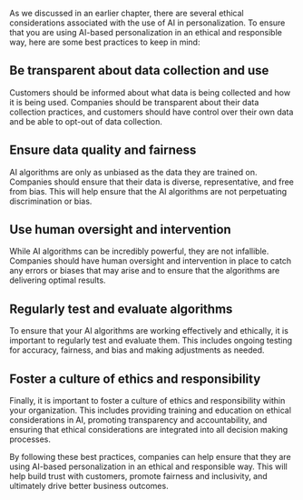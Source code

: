 
As we discussed in an earlier chapter, there are several ethical considerations associated with the use of AI in personalization. To ensure that you are using AI-based personalization in an ethical and responsible way, here are some best practices to keep in mind:

Be transparent about data collection and use
--------------------------------------------

Customers should be informed about what data is being collected and how it is being used. Companies should be transparent about their data collection practices, and customers should have control over their own data and be able to opt-out of data collection.

Ensure data quality and fairness
--------------------------------

AI algorithms are only as unbiased as the data they are trained on. Companies should ensure that their data is diverse, representative, and free from bias. This will help ensure that the AI algorithms are not perpetuating discrimination or bias.

Use human oversight and intervention
------------------------------------

While AI algorithms can be incredibly powerful, they are not infallible. Companies should have human oversight and intervention in place to catch any errors or biases that may arise and to ensure that the algorithms are delivering optimal results.

Regularly test and evaluate algorithms
--------------------------------------

To ensure that your AI algorithms are working effectively and ethically, it is important to regularly test and evaluate them. This includes ongoing testing for accuracy, fairness, and bias and making adjustments as needed.

Foster a culture of ethics and responsibility
---------------------------------------------

Finally, it is important to foster a culture of ethics and responsibility within your organization. This includes providing training and education on ethical considerations in AI, promoting transparency and accountability, and ensuring that ethical considerations are integrated into all decision making processes.

By following these best practices, companies can help ensure that they are using AI-based personalization in an ethical and responsible way. This will help build trust with customers, promote fairness and inclusivity, and ultimately drive better business outcomes.
